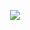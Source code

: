 <p align="center"> 
  <a href="https://github.com/kholilrnm" target="_blank">
    <img align="center" src="https://github-readme-stats.vercel.app/api/wakatime?shareid=username/kholilrnm/5fd29bff-e768-4ee6-8e60-e027d8f53148">
  </a>
</p>

